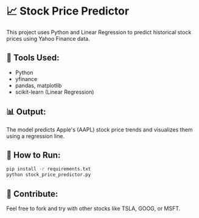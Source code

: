 # 📈 Stock Price Predictor

This project uses Python and Linear Regression to predict historical stock prices using Yahoo Finance data.

## 🔧 Tools Used:
- Python
- yfinance
- pandas, matplotlib
- scikit-learn (Linear Regression)

## 📊 Output:
The model predicts Apple's (AAPL) stock price trends and visualizes them using a regression line.

## 📁 How to Run:
```bash
pip install -r requirements.txt
python stock_price_predictor.py
```

## 🤝 Contribute:
Feel free to fork and try with other stocks like TSLA, GOOG, or MSFT.
